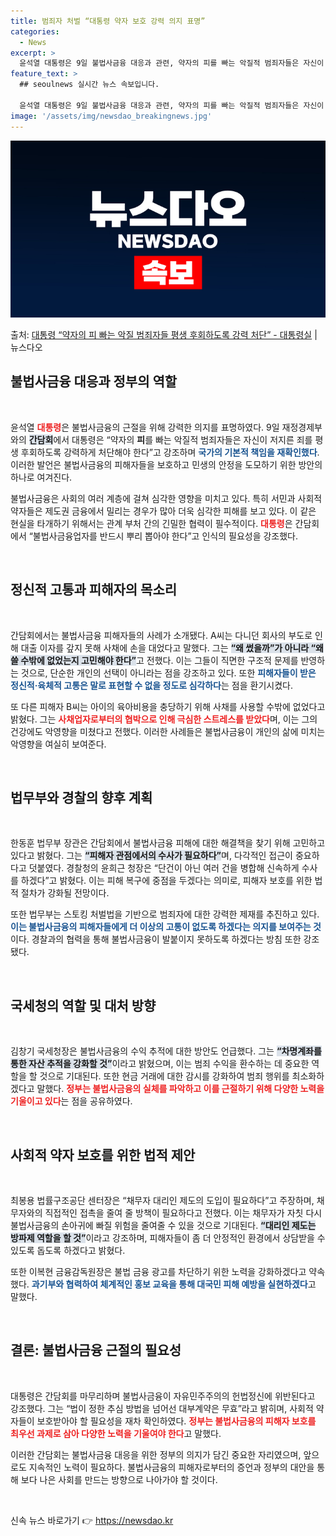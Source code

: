 ```yaml
---
title: 범죄자 처벌 “대통령 약자 보호 강력 의지 표명”
categories:
  - News
excerpt: >
  윤석열 대통령은 9일 불법사금융 대응과 관련, 약자의 피를 빠는 악질적 범죄자들은 자신이 저지른 죄를 평생 …
feature_text: >
  ## seoulnews 실시간 뉴스 속보입니다.

  윤석열 대통령은 9일 불법사금융 대응과 관련, 약자의 피를 빠는 악질적 범죄자들은 자신이 저지른 죄를 평생 …
image: '/assets/img/newsdao_breakingnews.jpg'
---
```


![뉴스다오 속보](/assets/img/newsdao_breakingnews.jpg)

<p>출처: <a href="https://newsdao.kr/2474" rel="dofollow">대통령 “약자의 피 빠는 악질 범죄자들 평생 후회하도록 강력 처단” - 대통령실</a> | 뉴스다오</p>

<h2 data-ke-size="size26">불법사금융 대응과 정부의 역할</h2>

<p data-ke-size="size16">&nbsp;</p>

윤석열 <b><span style="color: #ee2323;">대통령</span></b>은 불법사금융의 근절을 위해 강력한 의지를 표명하였다. 9일 재정경제부와의 <b><span style="background-color: #21538527;">간담회</span></b>에서 대통령은 “약자의 <b>피</b>를 빠는 악질적 범죄자들은 자신이 저지른 죄를 평생 후회하도록 강력하게 처단해야 한다”고 강조하며 <b><span style="color: #1a5490;">국가의 기본적 책임을 재확인했다</span></b>. 이러한 발언은 불법사금융의 피해자들을 보호하고 민생의 안정을 도모하기 위한 방안의 하나로 여겨진다.

불법사금융은 사회의 여러 계층에 걸쳐 심각한 영향을 미치고 있다. 특히 서민과 사회적 약자들은 제도권 금융에서 밀리는 경우가 많아 더욱 심각한 피해를 보고 있다. 이 같은 현실을 타개하기 위해서는 관계 부처 간의 긴밀한 협력이 필수적이다. <b><span style="color: #ee2323;">대통령</span></b>은 간담회에서 “불법사금융업자를 반드시 뿌리 뽑아야 한다”고 인식의 필요성을 강조했다.

<p data-ke-size="size16">&nbsp;</p>

<h2 data-ke-size="size26">정신적 고통과 피해자의 목소리</h2>

<p data-ke-size="size16">&nbsp;</p>

간담회에서는 불법사금융 피해자들의 사례가 소개됐다. A씨는 다니던 회사의 부도로 인해 대출 이자를 갚지 못해 사채에 손을 대었다고 말했다. 그는 <b><span style="background-color: #21538527;">“왜 썼을까”가 아니라 “왜 쓸 수밖에 없었는지 고민해야 한다”</span></b>고 전했다. 이는 그들이 직면한 구조적 문제를 반영하는 것으로, 단순한 개인의 선택이 아니라는 점을 강조하고 있다. 또한 <b><span style="color: #1a5490;">피해자들이 받은 정신적·육체적 고통은 말로 표현할 수 없을 정도로 심각하다</span></b>는 점을 환기시켰다.

또 다른 피해자 B씨는 아이의 육아비용을 충당하기 위해 사채를 사용할 수밖에 없었다고 밝혔다. 그는 <b><span style="color: #ee2323;">사채업자로부터의 협박으로 인해 극심한 스트레스를 받았다</span></b>며, 이는 그의 건강에도 악영향을 미쳤다고 전했다. 이러한 사례들은 불법사금융이 개인의 삶에 미치는 악영향을 여실히 보여준다. 

<p data-ke-size="size16">&nbsp;</p>

<h2 data-ke-size="size26">법무부와 경찰의 향후 계획</h2>

<p data-ke-size="size16">&nbsp;</p>

한동훈 법무부 장관은 간담회에서 불법사금융 피해에 대한 해결책을 찾기 위해 고민하고 있다고 밝혔다. 그는 <b><span style="background-color: #21538527;">“피해자 관점에서의 수사가 필요하다”</span></b>며, 다각적인 접근이 중요하다고 덧붙였다. 경찰청의 윤희근 청장은 “단건이 아닌 여러 건을 병합해 신속하게 수사를 하겠다”고 밝혔다. 이는 피해 복구에 중점을 두겠다는 의미로, 피해자 보호를 위한 법적 절차가 강화될 전망이다.

또한 법무부는 스토킹 처벌법을 기반으로 범죄자에 대한 강력한 제재를 추진하고 있다. <b><span style="color: #1a5490;">이는 불법사금융의 피해자들에게 더 이상의 고통이 없도록 하겠다는 의지를 보여주는 것</span></b>이다. 경찰과의 협력을 통해 불법사금융이 발붙이지 못하도록 하겠다는 방침 또한 강조됐다.

<p data-ke-size="size16">&nbsp;</p>

<h2 data-ke-size="size26">국세청의 역할 및 대처 방향</h2>

<p data-ke-size="size16">&nbsp;</p>

김창기 국세청장은 불법사금융의 수익 추적에 대한 방안도 언급했다. 그는 <b><span style="background-color: #21538527;">“차명계좌를 통한 자산 추적을 강화할 것”</span></b>이라고 밝혔으며, 이는 범죄 수익을 환수하는 데 중요한 역할을 할 것으로 기대된다. 또한 현금 거래에 대한 감시를 강화하여 범죄 행위를 최소화하겠다고 말했다. <b><span style="color: #ee2323;">정부는 불법사금융의 실체를 파악하고 이를 근절하기 위해 다양한 노력을 기울이고 있다</span></b>는 점을 공유하였다.

<p data-ke-size="size16">&nbsp;</p>

<h2 data-ke-size="size26">사회적 약자 보호를 위한 법적 제안</h2>

<p data-ke-size="size16">&nbsp;</p>

최봉용 법률구조공단 센터장은 “채무자 대리인 제도의 도입이 필요하다”고 주장하며, 채무자와의 직접적인 접촉을 줄여 줄 방책이 필요하다고 전했다. 이는 채무자가 자칫 다시 불법사금융의 손아귀에 빠질 위험을 줄여줄 수 있을 것으로 기대된다. <b><span style="background-color: #21538527;">“대리인 제도는 방파제 역할을 할 것”</span></b>이라고 강조하며, 피해자들이 좀 더 안정적인 환경에서 상담받을 수 있도록 돕도록 하겠다고 밝혔다.

또한 이복현 금융감독원장은 불법 금융 광고를 차단하기 위한 노력을 강화하겠다고 약속했다. <b><span style="color: #1a5490;">과기부와 협력하여 체계적인 홍보 교육을 통해 대국민 피해 예방을 실현하겠다</span></b>고 말했다.

<p data-ke-size="size16">&nbsp;</p>

<h2 data-ke-size="size26">결론: 불법사금융 근절의 필요성</h2>

<p data-ke-size="size16">&nbsp;</p>

대통령은 간담회를 마무리하며 불법사금융이 자유민주주의의 헌법정신에 위반된다고 강조했다. 그는 “법이 정한 추심 방법을 넘어선 대부계약은 무효”라고 밝히며, 사회적 약자들이 보호받아야 할 필요성을 재차 확인하였다. <b><span style="color: #ee2323;">정부는 불법사금융의 피해자 보호를 최우선 과제로 삼아 다양한 노력을 기울여야 한다</span></b>고 말했다. 

이러한 간담회는 불법사금융 대응을 위한 정부의 의지가 담긴 중요한 자리였으며, 앞으로도 지속적인 노력이 필요하다. 불법사금융의 피해자로부터의 증언과 정부의 대안을 통해 보다 나은 사회를 만드는 방향으로 나아가야 할 것이다. <p data-ke-size="size16">&nbsp;</p> 

신속 뉴스 바로가기 👉 <a href="https://newsdao.kr" rel="dofollow">https://newsdao.kr</a>



